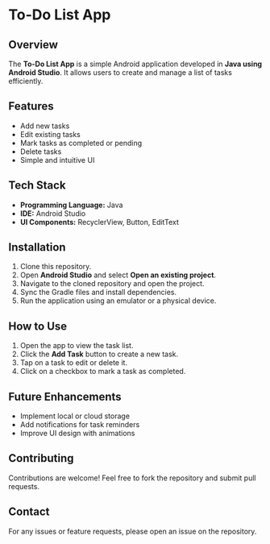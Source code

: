 # To-Do List App

## Overview
The **To-Do List App** is a simple Android application developed in **Java using Android Studio**. It allows users to create and manage a list of tasks efficiently.

## Features
- Add new tasks
- Edit existing tasks
- Mark tasks as completed or pending
- Delete tasks
- Simple and intuitive UI

## Tech Stack
- **Programming Language:** Java
- **IDE:** Android Studio
- **UI Components:** RecyclerView, Button, EditText

## Installation
1. Clone this repository.
2. Open **Android Studio** and select **Open an existing project**.
3. Navigate to the cloned repository and open the project.
4. Sync the Gradle files and install dependencies.
5. Run the application using an emulator or a physical device.

## How to Use
1. Open the app to view the task list.
2. Click the **Add Task** button to create a new task.
3. Tap on a task to edit or delete it.
4. Click on a checkbox to mark a task as completed.

## Future Enhancements
- Implement local or cloud storage
- Add notifications for task reminders
- Improve UI design with animations

## Contributing
Contributions are welcome! Feel free to fork the repository and submit pull requests.

## Contact
For any issues or feature requests, please open an issue on the repository.


